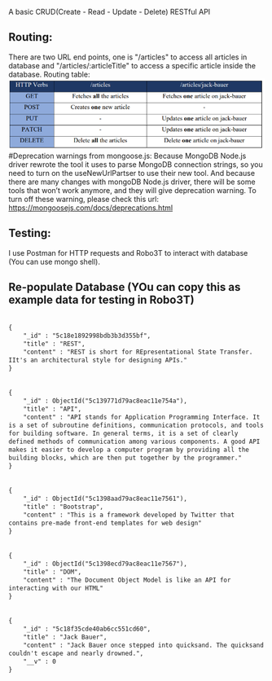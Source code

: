 A basic CRUD(Create - Read - Update - Delete) RESTful API
## Routing:
There are two URL end points, one is "/articles" to access all articles in database and "/articles/:articleTitle" to access a specific article inside the database.
Routing table:
![](routing.PNG)
#Deprecation warnings from mongoose.js:
Because MongoDB Node.js driver rewrote the tool it uses to parse MongoDB connection strings, so
you need to turn on the useNewUrlPartser to use their new tool.
And because there are many changes with mongoDB Node.js driver, there will be some tools that
won’t work anymore, and they will give deprecation warning. To turn off these warning, please check
this url: https://mongoosejs.com/docs/deprecations.html

## Testing:
I use Postman for HTTP requests and Robo3T to interact with database (You can use mongo shell).

## Re-populate Database (YOu can copy this as example data for testing in Robo3T)

```

{
    "_id" : "5c18e1892998bdb3b3d355bf",
    "title" : "REST",
    "content" : "REST is short for REpresentational State Transfer. IIt's an architectural style for designing APIs."
}


{
    "_id" : ObjectId("5c139771d79ac8eac11e754a"),
    "title" : "API",
    "content" : "API stands for Application Programming Interface. It is a set of subroutine definitions, communication protocols, and tools for building software. In general terms, it is a set of clearly defined methods of communication among various components. A good API makes it easier to develop a computer program by providing all the building blocks, which are then put together by the programmer."
}


{
    "_id" : ObjectId("5c1398aad79ac8eac11e7561"),
    "title" : "Bootstrap",
    "content" : "This is a framework developed by Twitter that contains pre-made front-end templates for web design"
}


{
    "_id" : ObjectId("5c1398ecd79ac8eac11e7567"),
    "title" : "DOM",
    "content" : "The Document Object Model is like an API for interacting with our HTML"
}


{
    "_id" : "5c18f35cde40ab6cc551cd60",
    "title" : "Jack Bauer",
    "content" : "Jack Bauer once stepped into quicksand. The quicksand couldn't escape and nearly drowned.",
    "__v" : 0
}
```
